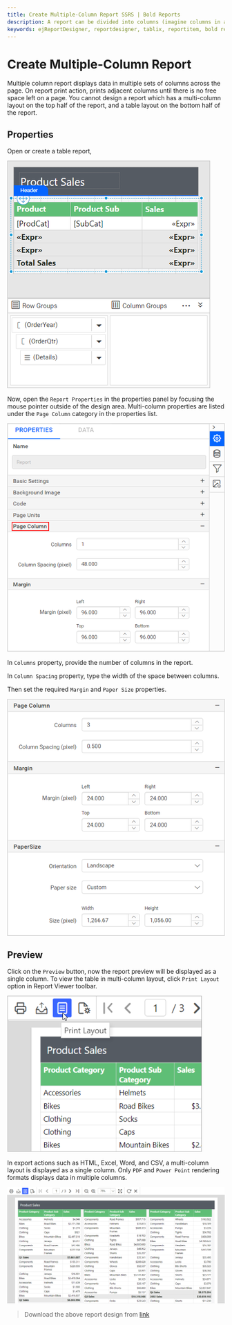 ```yaml
---
title: Create Multiple-Column Report SSRS | Bold Reports
description: A report can be divided into columns (imagine columns in a newspaper), that are treated as logical pages rendered on the same physical page.  The detail section is printed once for every row in the data source similarly to a repeater and this happens vertically.
keywords: ejReportDesigner, reportdesigner, tablix, reportitem, bold reports, documentation, help, ej, user guide, demo, samples, bold reports, bold reporting, multi-column, column-spacing
---
```


# Create Multiple-Column Report

Multiple column report displays data in multiple sets of columns across the page. On report print action, prints adjacent columns until there is no free space left on a page. You cannot design a report which has a multi-column layout on the top half of the report, and a table layout on the bottom half of the report.

## Properties

Open or create a table report,

![Grouping Aggregate](/static/assets/on-premise/images/report-designer/compose-report/multi-column/report-design.png)

Now, open the `Report Properties` in the properties panel by focusing the mouse pointer outside of the design area. Multi-column properties are listed under the `Page Column` category in the properties list.

![Page column properties](/static/assets/on-premise/images/report-designer/compose-report/multi-column/multi-column-properties.png)

In `Columns` property, provide the number of columns in the report.

In `Column Spacing` property, type the width of the space between columns.

Then set the required `Margin` and `Paper Size` properties.

![Set page column properties](/static/assets/on-premise/images/report-designer/compose-report/multi-column/set-properties.png)

## Preview

Click on the `Preview` button, now the report preview will be displayed as a single column. To view the table in multi-column layout, click `Print Layout` option in Report Viewer toolbar.

![Print Layout](/static/assets/on-premise/images/report-designer/compose-report/multi-column/print-layout.png)

In export actions such as HTML, Excel, Word, and CSV, a multi-column layout is displayed as a single column. Only `PDF` and `Power Point` rendering formats displays data in multiple columns.

![Multi column report](/static/assets/on-premise/images/report-designer/compose-report/multi-column/multi-column-report.png)

> Download the above report design from [link](https://github.com/boldreports/resources/tree/master/docs/report-designer/compose-report/create-multiple-column-report.rdl)